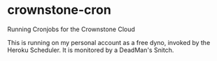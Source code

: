 # crownstone-cron
Running Cronjobs for the Crownstone Cloud

This is running on my personal account as a free dyno, invoked by the Heroku Scheduler.
It is monitored by a DeadMan's Snitch.